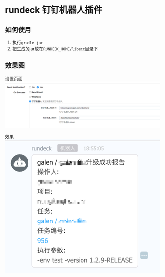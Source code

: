 # rundeck 钉钉机器人插件



## 如何使用

1. 执行`gradle jar`
2. 把生成的jar放在`RUNDECK_HOME/libexc`目录下


## 效果图

设置页面
![](./doc/img/rundeck-dingtalk.png)

效果
![](./doc/img/dingtalk.png)
